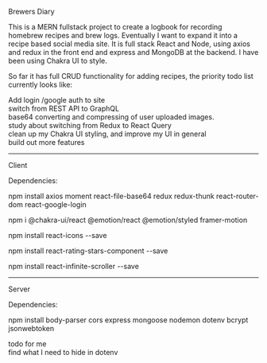 Brewers Diary

This is a MERN fullstack project to create a logbook for recording homebrew recipes and brew logs. Eventually I want to expand it into a recipe based social media site. It
is full stack React and Node, using axios and redux in the front end and express and MongoDB at the backend. I have been using Chakra UI to style.

So far it has full CRUD functionality for adding recipes, the priority todo list currently looks like:

Add login /google auth to site<br>
switch from REST API to GraphQL<br>
base64 converting and compressing of user uploaded images.<br>
study about switching from Redux to React Query<br>
clean up my Chakra UI styling, and improve my UI in general<br>
build out more features<br>

---

Client

Dependencies:

npm install axios moment react-file-base64 redux redux-thunk react-router-dom react-google-login

npm i @chakra-ui/react @emotion/react @emotion/styled framer-motion

npm install react-icons --save

npm install react-rating-stars-component --save

npm install react-infinite-scroller --save

---

Server

Dependencies:

npm install body-parser cors express mongoose nodemon dotenv bcrypt jsonwebtoken

todo for me<br>
find what I need to hide in dotenv<br>
